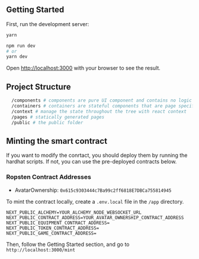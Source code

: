## Getting Started

First, run the development server:

```bash
yarn

npm run dev
# or
yarn dev
```

Open [http://localhost:3000](http://localhost:3000) with your browser to see the result.

## Project Structure
```bash
  /components # components are pure UI component and contains no logic
  /containers # containers are stateful components that are page specific, and usually consume a context
  /context # manage the state throughout the tree with react context
  /pages # statically generated pages
  /public # the public folder
```

## Minting the smart contract

If you want to modify the conrtact, you should deploy them by running the hardhat scripts. If not, you can use the pre-deployed contracts below.

### Ropsten Contract Addresses
- AvatarOwnership: `0x615c9303444c7Ba99c2ff6818E7DBCa755814945`

To mint the contract locally, create a `.env.local` file in the `/app` directory.
```
NEXT_PUBLIC_ALCHEMY=YOUR_ALCHEMY_NODE_WEBSOCKET_URL
NEXT_PUBLIC_CONTRACT_ADDRESS=YOUR_AVATAR_OWNERSHIP_CONTRACT_ADDRESS
NEXT_PUBLIC_EQUIPMENT_CONTRACT_ADDRESS=
NEXT_PUBLIC_TOKEN_CONTRACT_ADDRESS=
NEXT_PUBLIC_GAME_CONTRACT_ADDRESS=
```

Then, follow the Getting Started section, and go to `http://localhost:3000/mint`
